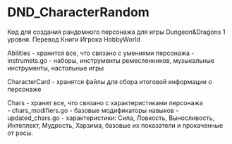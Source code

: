 # DND_CharacterRandom
Код для создания рандомного персонажа для игры Dungeon&Dragons 1 уровня. Перевод Книги Игрока HobbyWorld

Abilities - хранится все, что связано с умениями персонажа
    - instrumets.go - наборы, инструменты ремесленников, музыкальные инструменты, настольные игры

CharacterCard - хранятся файлы для сбора итоговой информации о персонаже


Chars - хранит все, что связано с характеристиками персонажа  
    - chars_modifiers.go - базовые модификаторы навыков 
    - updated_chars.go - характеристики: Сила, Ловкость, Выносливость, Интеллект, Мудрость, Харзима,      базовые их показатели и прокаченные от расы. 
    
